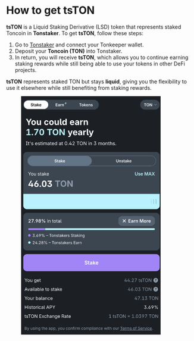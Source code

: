 # How to get tsTON

**tsTON** is a Liquid Staking Derivative (LSD) token that represents staked Toncoin in **Tonstaker**. To get **tsTON**, follow these steps:

1. Go to [Tonstaker](https://tonstaker.com/) and connect your Tonkeeper wallet.
2. Deposit your **Toncoin (TON)** into Tonstaker.
3. In return, you will receive **tsTON**, which allows you to continue earning staking rewards while still being able to use your tokens in other DeFi projects.

**tsTON** represents staked TON but stays **liquid**, giving you the flexibility to use it elsewhere while still benefiting from staking rewards.

<figure><img src="../../.gitbook/assets/image (5).png" alt="" width="375"><figcaption></figcaption></figure>
